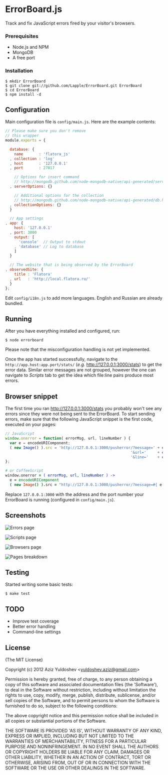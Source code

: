 # ErrorBoard.js

Track and fix JavaScript errors fired by your visitor's browsers.

### Prerequisites

* Node.js and NPM
* MongoDB
* A free port

### Installation

    $ mkdir ErrorBoard
    $ git clone git://github.com/Lapple/ErrorBoard.git ErrorBoard
    $ cd ErrorBoard
    $ npm install -d

## Configuration

Main configuration file is `config/main.js`. Here are the example contents:

```js
// Please make sure you don't remove
// this wrapper
module.exports = {

  database: {
    name       : 'flatora_js'
  , collection : 'log'
  , host       : '127.0.0.1'
  , port       : 27017

    // Options for insert command
    // http://mongodb.github.com/node-mongodb-native/api-generated/server.html#Server
  , serverOptions: {}

    // Additional options for the collection
    // http://mongodb.github.com/node-mongodb-native/api-generated/db.html#Db
  , collectionOptions: {}
  }

  // App settings
, app: {
    host: '127.0.0.1'
  , port: 3000
    output: [
      'console'  // Output to stdout
    , 'database' // Log to database
    ]
  }

  // The website that is being observed by the ErrorBoard
, observedSite: {
    title : 'Flatora'
  , url   : 'http://local.flatora.ru/'
  }
};
```

Edit `config/i18n.js` to add more languages. English and Russian are already bundled.

## Running

After you have everything installed and configured, run:

    $ node errorboard

Please note that the misconfiguration handling is not yet implemented.

Once the app has started successfully, navigate to the `http://app.host:app.port/stats/` (*e.g.* http://127.0.0.1:3000/stats) to get the error data. Similar error messages are not grouped, however the one can navigate to *Scripts* tab to get the idea which file:line pairs produce most errors.

## Browser snippet

The first time you ran http://127.0.0.1:3000/stats you probably won't see any errors since they were not being sent to the ErrorBoard. To start sending errors, make sure that the following JavaScript snippet is the first code, executed on your pages:

```js
// JavaScript
window.onerror = function( errorMsg, url, lineNumber ) {
  var e = encodeURIComponent;
  ( new Image() ).src = 'http://127.0.0.1:3000/pusherror/?message=' + e( errorMsg ) +
                                                        '&url='     + e( url ) +
                                                        '&line='    + e( lineNumber );
};
```

```coffee
# or CoffeeScript
window.onerror = ( errorMsg, url, lineNumber ) ->
  e = encodeURIComponent
  ( new Image() ).src = "http://127.0.0.1:3000/pusherror/?message=#{ e errorMsg }&url=#{ e url }&line=#{ e lineNumber }"
```

Replace `127.0.0.1:3000` with the address and the port number your ErrorBoard is running (configured in `config/main.js`).

## Screenshots

![Errors page](http://i.imgur.com/gcrFR.png)

![Scripts page](http://i.imgur.com/boQf4.png)

![Browsers page](http://i.imgur.com/d9v5P.png)

![Pages breakdown](http://i.imgur.com/H5p4S.png)

## Testing

Started writing some basic tests:

    $ make test

## TODO

* Improve test coverage
* Better error handling
* Command-line settings

## License

(The MIT License)

Copyright (c) 2012 Aziz Yuldoshev &lt;yuldoshev.aziz@gmail.com&gt;

Permission is hereby granted, free of charge, to any person obtaining
a copy of this software and associated documentation files (the
'Software'), to deal in the Software without restriction, including
without limitation the rights to use, copy, modify, merge, publish,
distribute, sublicense, and/or sell copies of the Software, and to
permit persons to whom the Software is furnished to do so, subject to
the following conditions:

The above copyright notice and this permission notice shall be
included in all copies or substantial portions of the Software.

THE SOFTWARE IS PROVIDED 'AS IS', WITHOUT WARRANTY OF ANY KIND,
EXPRESS OR IMPLIED, INCLUDING BUT NOT LIMITED TO THE WARRANTIES OF
MERCHANTABILITY, FITNESS FOR A PARTICULAR PURPOSE AND NONINFRINGEMENT.
IN NO EVENT SHALL THE AUTHORS OR COPYRIGHT HOLDERS BE LIABLE FOR ANY
CLAIM, DAMAGES OR OTHER LIABILITY, WHETHER IN AN ACTION OF CONTRACT,
TORT OR OTHERWISE, ARISING FROM, OUT OF OR IN CONNECTION WITH THE
SOFTWARE OR THE USE OR OTHER DEALINGS IN THE SOFTWARE.
